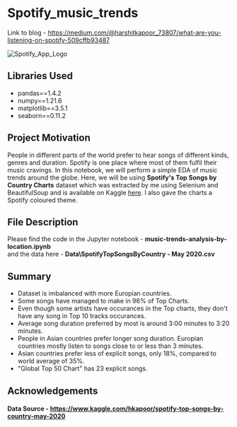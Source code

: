 # Spotify_music_trends


Link to blog - https://medium.com/@harshitkapoor_73807/what-are-you-listening-on-spotify-509cffb93487

![Spotify_App_Logo](https://user-images.githubusercontent.com/37941871/170857159-4b4b76d4-693e-4d0b-a577-9e1bb1f9d029.svg)

## Libraries Used
<ul>
  <li>pandas==1.4.2</li>
  <li>numpy==1.21.6</li>
  <li>matplotlib==3.5.1</li>
  <li>seaborn==0.11.2</li>
</ul>

## Project Motivation
People in different parts of the world prefer to hear songs of different kinds, genres and duration. Spotify is one place where most of them fulfil their music cravings. In this notebook, we will perform a simple EDA of music trends around the globe. Here, we will be using <b>Spotify's Top Songs by Country Charts</b> dataset which was extracted by me using Selenium and BeautifulSoup and is available on Kaggle <a href="https://www.kaggle.com/hkapoor/spotify-top-songs-by-country-may-2020">here</a>. I also gave the charts a Spotify coloured theme.

## File Description
Please find the code in the Jupyter notebook - <b>music-trends-analysis-by-location.ipynb</b>
<br>
and the data here - <b>Data\SpotifyTopSongsByCountry - May 2020.csv</b>

## Summary
<ul>
  <li>Dataset is imbalanced with more Europian countries.</li>
  <li>Some songs have managed to make in 96% of Top Charts.</li>
  <li>Even though some artists have occurances in the Top charts, they don't have any song in Top 10 tracks occurances.</li>
  <li>Average song duration preferred by most is around 3:00 minutes to 3:20 minutes.</li>
  <li>People in Asian countries prefer longer song duration. Europian countries mostly listen to songs close to or less than 3 minutes.</li>
  <li>Asian countries prefer less of explicit songs, only 18%, compared to world average of 35%.</li>
  <li>"Global Top 50 Chart" has 23 explicit songs.</li>
</ul>

## Acknowledgements
#### Data Source - https://www.kaggle.com/hkapoor/spotify-top-songs-by-country-may-2020
